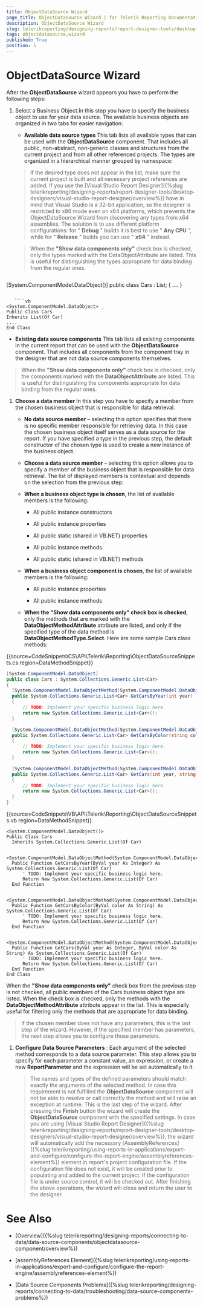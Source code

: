 ```yaml
---
title: ObjectDataSource Wizard
page_title: ObjectDataSource Wizard | for Telerik Reporting Documentation
description: ObjectDataSource Wizard
slug: telerikreporting/designing-reports/report-designer-tools/desktop-designers/tools/data-source-wizards/objectdatasource-wizard
tags: objectdatasource,wizard
published: True
position: 5
---
```


# ObjectDataSource Wizard

After the __ObjectDataSource__ wizard appears you have to perform the following steps: 

1. Select a Business Object.In this step you have to specify the business object to use for your data source. The available business objects are organized in two tabs for easier navigation: 

   + __Available data source types__ This tab lists all available types that can be used with the __ObjectDataSource__ component. That includes all public, non-abstract, non-generic classes and structures from the current project and from all other referenced projects. The types are organized in a hierarchical manner grouped by namespace: 

   >If the desired type does not appear in the list, make sure the current project is built and all necessary project references are added. If you use the [Visual Studio Report Designer]({%slug telerikreporting/designing-reports/report-designer-tools/desktop-designers/visual-studio-report-designer/overview%}) have in mind that Visual Studio is a 32-bit application, so the designer is restricted to x86 mode even on x64 platforms, which prevents the ObjectDataSource Wizard from discovering any types from x64 assemblies. The solution is to use different platform configurations: for " __Debug__ " builds it is best to use " __Any CPU__ ", while for " __Release__ " builds you can use " __x64__ " instead. 

   >When the  __"Show data components only"__ check box is checked, only the types marked with the DataObjectAttribute are listed. This is useful for distinguishing the types appropriate for data binding from the regular ones. 

    
   ````c#
[System.ComponentModel.DataObject()]
public class Cars : List<Car>;
{
....
}
````

   ````vb
<System.ComponentModel.DataObject> _
Public Class Cars
Inherits List(Of Car)
....
End Class
````

   + __Existing data source components__ This tab lists all existing components in the current report that can be used with the __ObjectDataSource__ component. That includes all components from the component tray in the designer that are not data source components themselves.                 

   >When the __"Show data components only"__ check box is checked, only the components marked with the __DataObjectAttribute__ are listed. This is useful for distinguishing the components appropriate for data binding from the regular ones. 

1. __Choose a data member__ In this step you have to specify a member from the chosen business object that is responsible for data retrieval. 

   + __No data source member__ – selecting this option specifies that there is no specific member responsible for retrieving data. In this case the chosen business object itself serves as a data source for the report. If you have specified a type in the previous step, the default constructor of the chosen type is used to create a new instance of the business object. 

   + __Choose a data source member__ – selecting this option allows you to specify a member of the business object that is responsible for data retrieval. The list of displayed members is contextual and depends on the selection from the previous step: 

   + __When a business object type is chosen__, the list of available members is the following: 

     + All public instance constructors 
     
     + All public instance properties 
     
     + All public static (shared in VB.NET) properties 
     
     + All public instance methods 
     
     + All public static (shared in VB.NET) methods 

   + __When a business object component is chosen__, the list of available members is the following: 

     + All public instance properties 

     + All public instance methods 

   + __When the "Show data components only" check box is checked__, only the methods that are marked with the __DataObjectMethodAttribute__ attribute are listed, and only if the specified type of the data method is __DataObjectMethodType.Select__. Here are some sample Cars class methods:

{{source=CodeSnippets\CS\API\Telerik\Reporting\ObjectDataSourceSnippets.cs region=DataMethodSnippet}}
  ````C#
[System.ComponentModel.DataObject]
public class Cars : System.Collections.Generic.List<Car>
{
    [System.ComponentModel.DataObjectMethod(System.ComponentModel.DataObjectMethodType.Select)]
    public System.Collections.Generic.List<Car> GetCarsByYear(int year)
    {
        // TODO: Implement your specific business logic here.
        return new System.Collections.Generic.List<Car>();
    }

    [System.ComponentModel.DataObjectMethod(System.ComponentModel.DataObjectMethodType.Select)]
    public System.Collections.Generic.List<Car> GetCarsByColor(string color)
    {
        // TODO: Implement your specific business logic here.
        return new System.Collections.Generic.List<Car>();
    }

    [System.ComponentModel.DataObjectMethod(System.ComponentModel.DataObjectMethodType.Select)]
    public System.Collections.Generic.List<Car> GetCars(int year, string color)
    {
        // TODO: Implement your specific business logic here.
        return new System.Collections.Generic.List<Car>();
    }
}
````

{{source=CodeSnippets\VB\API\Telerik\Reporting\ObjectDataSourceSnippets.vb region=DataMethodSnippet}}
  ````VB
<System.ComponentModel.DataObject()>
Public Class Cars
    Inherits System.Collections.Generic.List(Of Car)

    <System.ComponentModel.DataObjectMethod(System.ComponentModel.DataObjectMethodType.Select)>
    Public Function GetCarsByYear(ByVal year As Integer) As System.Collections.Generic.List(Of Car)
        ' TODO: Implement your specific business logic here.
        Return New System.Collections.Generic.List(Of Car)
    End Function

    <System.ComponentModel.DataObjectMethod(System.ComponentModel.DataObjectMethodType.Select)>
    Public Function GetCarsByColor(ByVal color As String) As System.Collections.Generic.List(Of Car)
        ' TODO: Implement your specific business logic here.
        Return New System.Collections.Generic.List(Of Car)
    End Function

    <System.ComponentModel.DataObjectMethod(System.ComponentModel.DataObjectMethodType.Select)>
    Public Function GetCars(ByVal year As Integer, ByVal color As String) As System.Collections.Generic.List(Of Car)
        ' TODO: Implement your specific business logic here.
        Return New System.Collections.Generic.List(Of Car)
    End Function
End Class
````

When the __"Show data components only"__ check box from the previous step is not checked, all public members of the Cars business object type are listed. When the check box is checked, only the methods with the __DataObjectMethodAttribute__ attribute appear in the list. This is especially useful for filtering only the methods that are appropriate for data binding. 

   >If the chosen member does not have any parameters, this is the last step of the wizard. However, if the specified member has parameters, the next step allows you to configure those parameters. 

1. __Configure Data Source Parameters__ : Each argument of the selected method corresponds to a data source parameter. This step allows you to specify for each parameter a constant value, an expression, or create a new __ReportParameter__ and the expression will be set automatically to it. 

   >The names and types of the defined parameters should match exactly the arguments of the selected method. In case this requirement is not fulfilled the  __ObjectDataSource__ component will not be able to resolve or call correctly the method and will raise an exception at runtime. This is the last step of the wizard. After pressing the __Finish__ button the wizard will create the __ObjectDataSource__ component with the specified settings. In case you are using [Visual Studio Report Designer]({%slug telerikreporting/designing-reports/report-designer-tools/desktop-designers/visual-studio-report-designer/overview%}), the wizard will automatically add the necessary [AssemblyReferences]({%slug telerikreporting/using-reports-in-applications/export-and-configure/configure-the-report-engine/assemblyreferences-element%}) element in report's project configuration file. If the configuration file does not exist, it will be created prior to populating and added to the current project. If the configuration file is under source control, it will be checked out. After finishing the above operations, the wizard will close and return the user to the designer. 


# See Also

* [Overview]({%slug telerikreporting/designing-reports/connecting-to-data/data-source-components/objectdatasource-component/overview%})

* [assemblyReferences Element]({%slug telerikreporting/using-reports-in-applications/export-and-configure/configure-the-report-engine/assemblyreferences-element%})

* [Data Source Components Problems]({%slug telerikreporting/designing-reports/connecting-to-data/troubleshooting/data-source-components-problems%})
